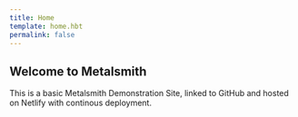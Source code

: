 ```yaml
---
title: Home
template: home.hbt
permalink: false
---
```


## Welcome to Metalsmith

This is a basic Metalsmith Demonstration Site, linked to GitHub and hosted on Netlify with continous deployment.